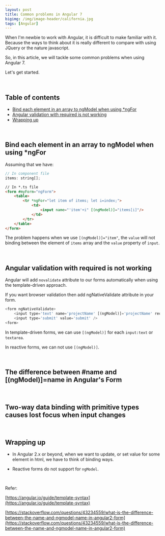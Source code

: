 ```yaml
---
layout: post
title: Common problems in Angular 7
bigimg: /img/image-header/california.jpg
tags: [Angular]
---
```


When I'm newbie to work with Angular, it is difficult to make familiar with it. Because the ways to think about it is really different to compare with using JQuery or the nature javascript.

So, in this article, we will tackle some common problems when using Angular 7.

Let's get started.

<br>

## Table of contents
- [Bind each element in an array to ngModel when using *ngFor](#bind-each-element-in-an-array-to-ngModel-when-using-*ngFor)
- [Angular validation with required is not working](#Angular-validation-with-required-is-not-working)
- [Wrapping up](#wrapping-up)

<br>

## Bind each element in an array to ngModel when using *ngFor
Assuming that we have:

```javascript
// In component file
items: string[];
```

```html
// In *.ts file
<form #myForm="ngForm">
    <table>
        <tr *ngFor="let item of items; let i=index;">
            <td>
                <input name="'item'+i" [(ngModel)]="items[i]"/>
            </td>
        </tr>
    </table>
</form>
```

The problem happens when we use ```[(ngModel)]="item"```, the ```value``` will not binding between the element of ```items``` array and the ```value``` property of ```input```. 

<br>

## Angular validation with required is not working
Angular will add ```novalidate``` attribute to our forms automatically when using the template-driven approach.

If you want browser validation then add ngNativeValidate attribute in your form.

```Javascript
<form ngNativeValidate>
    <input type='text' name='projectName' [(ngModel)]='projectName' required >
    <input type='submit' value='submit' />
<form>
```

In template-driven forms, we can use ```[(ngModel)]``` for each ```input:text``` or ```textarea```.

In reactive forms, we can not use ```[(ngModel)]```.

<br>

## The difference between #name and [(ngModel)]=name in Angular's Form




<br>

## Two-way data binding with primitive types causes lost focus when input changes





<br>

## Wrapping up
- In Angular 2.x or beyond, when we want to update, or set value for some element in html, we have to think of binding ways.

- Reactive forms do not support for ```ngModel```.

<br>

Refer:

[https://angular.io/guide/template-syntax](https://angular.io/guide/template-syntax)

[https://stackoverflow.com/questions/43234559/what-is-the-difference-between-the-name-and-ngmodel-name-in-angular2-form](https://stackoverflow.com/questions/43234559/what-is-the-difference-between-the-name-and-ngmodel-name-in-angular2-form)
